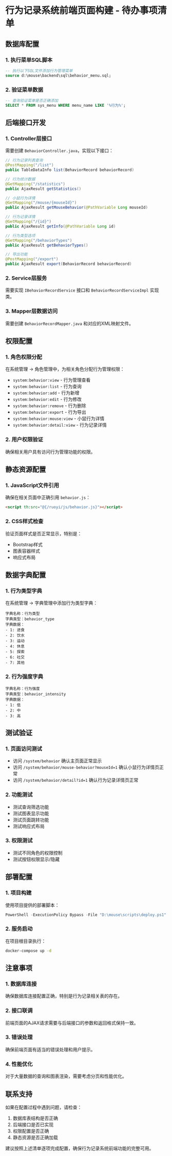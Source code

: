 # 行为记录系统前端页面构建 - 待办事项清单

## 数据库配置

### 1. 执行菜单SQL脚本
```sql
-- 执行以下SQL文件添加行为管理菜单
source d:\mouse\backend\sql\behavior_menu.sql;
```

### 2. 验证菜单数据
```sql
-- 查询验证菜单是否正确添加
SELECT * FROM sys_menu WHERE menu_name LIKE '%行为%';
```

## 后端接口开发

### 1. Controller层接口
需要创建 `BehaviorController.java`，实现以下接口：

```java
// 行为记录列表查询
@PostMapping("/list")
public TableDataInfo list(BehaviorRecord behaviorRecord)

// 行为统计数据
@GetMapping("/statistics")
public AjaxResult getStatistics()

// 小鼠行为详情
@GetMapping("/mouse/{mouseId}")
public AjaxResult getMouseBehavior(@PathVariable Long mouseId)

// 行为记录详情
@GetMapping("/{id}")
public AjaxResult getInfo(@PathVariable Long id)

// 行为类型选项
@GetMapping("/behaviorTypes")
public AjaxResult getBehaviorTypes()

// 导出功能
@PostMapping("/export")
public AjaxResult export(BehaviorRecord behaviorRecord)
```

### 2. Service层服务
需要实现 `IBehaviorRecordService` 接口和 `BehaviorRecordServiceImpl` 实现类。

### 3. Mapper层数据访问
需要创建 `BehaviorRecordMapper.java` 和对应的XML映射文件。

## 权限配置

### 1. 角色权限分配
在系统管理 -> 角色管理中，为相关角色分配行为管理权限：
- `system:behavior:view` - 行为管理查看
- `system:behavior:list` - 行为查询
- `system:behavior:add` - 行为新增
- `system:behavior:edit` - 行为修改
- `system:behavior:remove` - 行为删除
- `system:behavior:export` - 行为导出
- `system:behavior:mouse:view` - 小鼠行为详情
- `system:behavior:detail:view` - 行为记录详情

### 2. 用户权限验证
确保相关用户具有访问行为管理功能的权限。

## 静态资源配置

### 1. JavaScript文件引用
确保在相关页面中正确引用 `behavior.js`：
```html
<script th:src="@{/ruoyi/js/behavior.js}"></script>
```

### 2. CSS样式检查
验证页面样式是否正常显示，特别是：
- Bootstrap样式
- 图表容器样式
- 响应式布局

## 数据字典配置

### 1. 行为类型字典
在系统管理 -> 字典管理中添加行为类型字典：
```
字典名称：行为类型
字典类型：behavior_type
字典数据：
- 1: 进食
- 2: 饮水
- 3: 运动
- 4: 休息
- 5: 探索
- 6: 社交
- 7: 其他
```

### 2. 行为强度字典
```
字典名称：行为强度
字典类型：behavior_intensity
字典数据：
- 1: 低
- 2: 中
- 3: 高
```

## 测试验证

### 1. 页面访问测试
- 访问 `/system/behavior` 确认主页面正常显示
- 访问 `/system/behavior/mouse-behavior?mouseId=1` 确认小鼠行为详情页正常
- 访问 `/system/behavior/detail?id=1` 确认行为记录详情页正常

### 2. 功能测试
- 测试查询筛选功能
- 测试图表显示功能
- 测试页面跳转功能
- 测试响应式布局

### 3. 权限测试
- 测试不同角色的权限控制
- 测试按钮权限显示/隐藏

## 部署配置

### 1. 项目构建
使用项目提供的部署脚本：
```powershell
PowerShell -ExecutionPolicy Bypass -File "D:\mouse\scripts\deploy.ps1"
```

### 2. 服务启动
在项目根目录执行：
```bash
docker-compose up -d
```

## 注意事项

### 1. 数据库连接
确保数据库连接配置正确，特别是行为记录相关表的存在。

### 2. 接口联调
前端页面的AJAX请求需要与后端接口的参数和返回格式保持一致。

### 3. 错误处理
确保前端页面有适当的错误处理和用户提示。

### 4. 性能优化
对于大量数据的查询和图表渲染，需要考虑分页和性能优化。

## 联系支持

如果在配置过程中遇到问题，请检查：
1. 数据库表结构是否正确
2. 后端接口是否已实现
3. 权限配置是否正确
4. 静态资源是否正确加载

建议按照上述清单逐项完成配置，确保行为记录系统前端功能的完整可用。